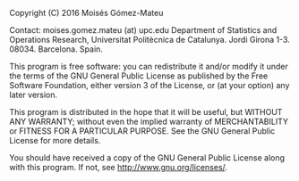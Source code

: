 
 Copyright (C) 2016 Moisés Gómez-Mateu 

 Contact: moises.gomez.mateu (at) upc.edu Department of Statistics and Operations Research, Universitat Politècnica de Catalunya.
 Jordi Girona 1-3. 08034. Barcelona. Spain.
  
 This program is free software: you can redistribute it and/or modify
 it under the terms of the GNU General Public License as published by
 the Free Software Foundation, either version 3 of the License, or
 (at your option) any later version.
 
 This program is distributed in the hope that it will be useful,
 but WITHOUT ANY WARRANTY; without even the implied warranty of
 MERCHANTABILITY or FITNESS FOR A PARTICULAR PURPOSE.  See the
 GNU General Public License for more details.
 
 You should have received a copy of the GNU General Public License
 along with this program.  If not, see <http://www.gnu.org/licenses/>.
